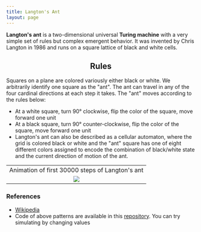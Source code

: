 ```yaml
---
title: Langton's Ant
layout: page
---
```

**Langton's ant** is a two-dimensional universal **Turing machine** with a very simple set of rules but complex emergent behavior. It was invented by Chris Langton in 1986 and runs on a square lattice of black and white cells.
<h2 align="center">Rules</h2>
Squares on a plane are colored variously either black or white. We arbitrarily identify one square as the "ant". The ant can travel in any of the four cardinal directions at each step it takes. The "ant" moves according to the rules below:

- At a white square, turn 90° clockwise, flip the color of the square, move forward one unit
- At a black square, turn 90° counter-clockwise, flip the color of the square, move forward one unit
- Langton's ant can also be described as a cellular automaton, where the grid is colored black or white and the "ant" square has one of eight different colors assigned to encode the combination of black/white state and the current direction of motion of the ant.

<table style="text-align:center;">
  <tr>
    <td>Animation of first 30000 steps of Langton's ant</td>
  </tr>
  <tr>
    <td><span class="image fit"><img src="GIFs/Langton's Ant.gif"></span></td>
    </tr>
</table>

### References

- [Wikipedia](https://en.wikipedia.org/wiki/Langton%27s_ant)
- Code of above patterns are available in this [repository](https://github.com/paramrathour/Scientific-Computing/tree/master/Cellular%20Automaton/Langton's%20Ant). You can try simulating by changing values